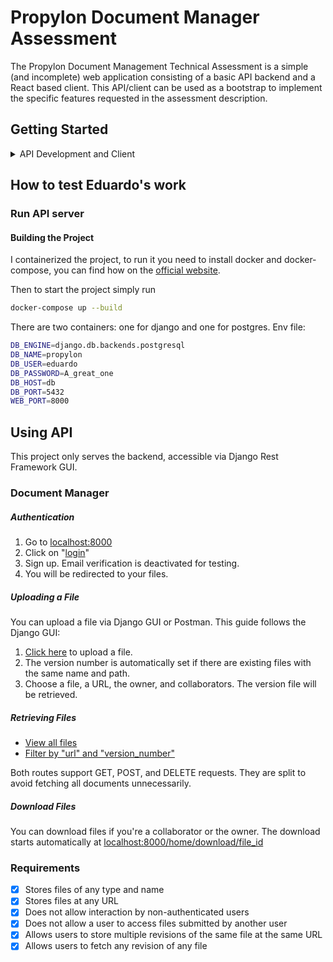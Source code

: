 # Propylon Document Manager Assessment

The Propylon Document Management Technical Assessment is a simple (and incomplete) web application consisting of a basic API backend and a React based client.  This API/client can be used as a bootstrap to implement the specific features requested in the assessment description.

## Getting Started

<details>
  <summary>API Development and Client</summary>

### API Development
The API project is a [Django/DRF](https://www.django-rest-framework.org/) project that utilizes a [Makefile](https://www.gnu.org/software/make/manual/make.html) for a convenient interface to access development utilities. This application uses [SQLite](https://www.sqlite.org/index.html) as the default persistence database you are more than welcome to change this. This project requires Python 3.11 in order to create the virtual environment.  You will need to ensure that this version of Python is installed on your OS before building the virtual environment.  Running the below commmands should get the development environment running using the Django development server.
1. `$ make build` to create the virtual environment.
2. `$ make fixture` to create a small number of fixture file versions.
3. `$ make serve` to start the development server on port 8000.
4. `$ make test` to run the limited test suite via PyTest.
### Client Development
The client project is a [Create React App](https://create-react-app.dev/) that has been tested against [Node v18.19.0 Hydrogen LTS](https://nodejs.org/download/release/v18.19.0/).  An [.nvmrc](https://github.com/nvm-sh/nvm#calling-nvm-use-automatically-in-a-directory-with-a-nvmrc-file) file has been included so that the command `$ nvm use` should select the correct NodeJS version through NVM.
1. Navigate to the client/doc-manager directory.
2. `$ npm install` to install the dependencies.
3. `$ npm start` to start the React development server.

##
[![Built with Cookiecutter Django](https://img.shields.io/badge/built%20with-Cookiecutter%20Django-ff69b4.svg?logo=cookiecutter)](https://github.com/cookiecutter/cookiecutter-django/)
</details>

## How to test Eduardo's work


### Run API server

#### Building the Project
I containerized the project, to run it you need to install docker and docker-compose, you can find how on the [official website](https://docs.docker.com/compose/install/).

Then to start the project simply run
```bash
docker-compose up --build
```

There are two containers: one for django and one for postgres.
Env file:
```bash
DB_ENGINE=django.db.backends.postgresql
DB_NAME=propylon
DB_USER=eduardo
DB_PASSWORD=A_great_one
DB_HOST=db
DB_PORT=5432
WEB_PORT=8000
```
## Using API

This project only serves the backend, accessible via Django Rest Framework GUI.

### Document Manager

##### Authentication
1. Go to [localhost:8000](http://localhost:8000)
2. Click on "[login](http://localhost:8000/accounts/signup)"
3. Sign up. Email verification is deactivated for testing.
4. You will be redirected to your files.

##### Uploading a File
You can upload a file via Django GUI or Postman. This guide follows the Django GUI:
1. [Click here](http://localhost:8000/home/) to upload a file.
2. The version number is automatically set if there are existing files with the same name and path.
3. Choose a file, a URL, the owner, and collaborators. The version file will be retrieved.

##### Retrieving Files
- [View all files](http://localhost:8000/home/all/)
- [Filter by "url" and "version_number"](http://localhost:8000/home/)

Both routes support GET, POST, and DELETE requests. They are split to avoid fetching all documents unnecessarily.

##### Download Files
You can download files if you're a collaborator or the owner. The download starts automatically at [localhost:8000/home/download/file_id](http://localhost:8000/home/download/file_id)

### Requirements
- [x] Stores files of any type and name
- [x] Stores files at any URL
- [x] Does not allow interaction by non-authenticated users
- [x] Does not allow a user to access files submitted by another user
- [x] Allows users to store multiple revisions of the same file at the same URL
- [x] Allows users to fetch any revision of any file
